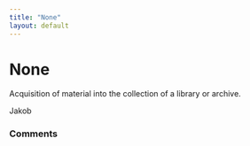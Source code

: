 ```yaml
---
title: "None"
layout: default
---
```

None
=====================
Acquisition of material into the collection of a library or archive.

Jakob

### Comments ###


